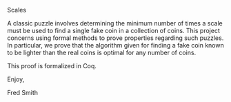 
Scales

A classic puzzle involves determining the minimum number of times a scale must be used to find a single fake coin in a collection of coins.  This project concerns using formal methods to prove properties regarding such puzzles.  In particular, we prove that the algorithm given for finding a fake coin known to be lighter than the real coins is optimal for any number of coins.

This proof is formalized in Coq.

Enjoy,

Fred Smith
